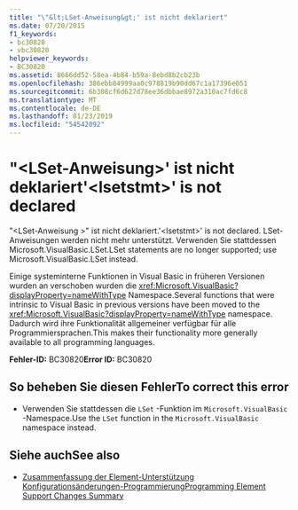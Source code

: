 ```yaml
---
title: "\"&lt;LSet-Anweisung&gt;' ist nicht deklariert"
ms.date: 07/20/2015
f1_keywords:
- bc30820
- vbc30820
helpviewer_keywords:
- BC30820
ms.assetid: 8666dd52-58ea-4b84-b59a-8ebd8b2cb23b
ms.openlocfilehash: 386ebb84999aa0c978819b90dd67c1a17396e051
ms.sourcegitcommit: 6b308cf6d627d78ee36dbbae8972a310ac7fd6c8
ms.translationtype: MT
ms.contentlocale: de-DE
ms.lasthandoff: 01/23/2019
ms.locfileid: "54542092"
---
```

# <a name="ltlsetstmtgt-is-not-declared"></a><span data-ttu-id="2d42f-102">"&lt;LSet-Anweisung&gt;' ist nicht deklariert</span><span class="sxs-lookup"><span data-stu-id="2d42f-102">'&lt;lsetstmt&gt;' is not declared</span></span>
<span data-ttu-id="2d42f-103">"\<LSet-Anweisung >" ist nicht deklariert.</span><span class="sxs-lookup"><span data-stu-id="2d42f-103">'\<lsetstmt>' is not declared.</span></span> <span data-ttu-id="2d42f-104">LSet-Anweisungen werden nicht mehr unterstützt. Verwenden Sie stattdessen Microsoft.VisualBasic.LSet.</span><span class="sxs-lookup"><span data-stu-id="2d42f-104">LSet statements are no longer supported; use Microsoft.VisualBasic.LSet instead.</span></span>  
  
 <span data-ttu-id="2d42f-105">Einige systeminterne Funktionen in Visual Basic in früheren Versionen wurden an verschoben wurden die <xref:Microsoft.VisualBasic?displayProperty=nameWithType> Namespace.</span><span class="sxs-lookup"><span data-stu-id="2d42f-105">Several functions that were intrinsic to Visual Basic in previous versions have been moved to the <xref:Microsoft.VisualBasic?displayProperty=nameWithType> namespace.</span></span> <span data-ttu-id="2d42f-106">Dadurch wird ihre Funktionalität allgemeiner verfügbar für alle Programmiersprachen.</span><span class="sxs-lookup"><span data-stu-id="2d42f-106">This makes their functionality more generally available to all programming languages.</span></span>  
  
 <span data-ttu-id="2d42f-107">**Fehler-ID:** BC30820</span><span class="sxs-lookup"><span data-stu-id="2d42f-107">**Error ID:** BC30820</span></span>  
  
## <a name="to-correct-this-error"></a><span data-ttu-id="2d42f-108">So beheben Sie diesen Fehler</span><span class="sxs-lookup"><span data-stu-id="2d42f-108">To correct this error</span></span>  
  
-   <span data-ttu-id="2d42f-109">Verwenden Sie stattdessen die `LSet` -Funktion im `Microsoft.VisualBasic` -Namespace.</span><span class="sxs-lookup"><span data-stu-id="2d42f-109">Use the `LSet` function in the `Microsoft.VisualBasic` namespace instead.</span></span>  
  
## <a name="see-also"></a><span data-ttu-id="2d42f-110">Siehe auch</span><span class="sxs-lookup"><span data-stu-id="2d42f-110">See also</span></span>

- [<span data-ttu-id="2d42f-111">Zusammenfassung der Element-Unterstützung Konfigurationsänderungen-Programmierung</span><span class="sxs-lookup"><span data-stu-id="2d42f-111">Programming Element Support Changes Summary</span></span>](https://msdn.microsoft.com/library/0483590a-6309-449c-a2fa-effa26a03b95)
